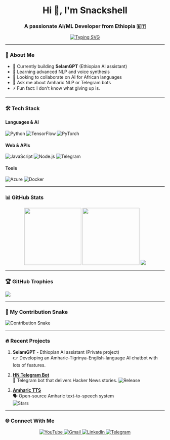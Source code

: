 <h1 align="center">Hi 👋, I'm Snackshell</h1>
<h3 align="center">A passionate AI/ML Developer from Ethiopia 🇪🇹</h3>

<p align="center">
  <a href="https://git.io/typing-svg">
    <img src="https://readme-typing-svg.demolab.com?font=Fira+Code&pause=1000&color=5BCDEC&center=true&vCenter=true&width=435&lines=Self-taught+AI+Engineer;Open-Source+Contributor;Tech+Content+Creator;Always+Learning+New+Things" alt="Typing SVG" />
  </a>
</p>

---

### 🚀 About Me
- 🔭 Currently building **SelamGPT** (Ethiopian AI assistant)
- 🌱 Learning advanced NLP and voice synthesis
- 👯 Looking to collaborate on AI for African languages
- 💬 Ask me about Amharic NLP or Telegram bots
- ⚡ Fun fact: I don't know what giving up is.

---

### 🛠 Tech Stack

#### Languages & AI
![Python](https://img.shields.io/badge/python-3670A0?style=for-the-badge&logo=python&logoColor=ffdd54)
![TensorFlow](https://img.shields.io/badge/TensorFlow-%23FF6F00.svg?style=for-the-badge&logo=TensorFlow&logoColor=white)
![PyTorch](https://img.shields.io/badge/PyTorch-%23EE4C2C.svg?style=for-the-badge&logo=PyTorch&logoColor=white)

#### Web & APIs
![JavaScript](https://img.shields.io/badge/javascript-%23323330.svg?style=for-the-badge&logo=javascript&logoColor=%23F7DF1E)
![Node.js](https://img.shields.io/badge/node.js-6DA55F?style=for-the-badge&logo=node.js&logoColor=white)
![Telegram](https://img.shields.io/badge/Telegram-2CA5E0?style=for-the-badge&logo=telegram&logoColor=white)

#### Tools
![Azure](https://img.shields.io/badge/azure-%230072C6.svg?style=for-the-badge&logo=microsoftazure&logoColor=white)
![Docker](https://img.shields.io/badge/docker-%230db7ed.svg?style=for-the-badge&logo=docker&logoColor=white)

---

### 📊 GitHub Stats

<div align="center">
  <img height="180em" src="https://github-readme-stats.vercel.app/api?username=snackshell&show_icons=true&theme=dracula&include_all_commits=true&count_private=true&hide_border=true"/>
  <img height="180em" src="https://github-readme-stats.vercel.app/api/top-langs/?username=snackshell&layout=compact&langs_count=8&theme=dracula&hide_border=true"/>
  <img src="https://github-readme-streak-stats.herokuapp.com/?user=snackshell&theme=dracula&hide_border=true" />
</div>

---

### 🏆 GitHub Trophies
![](https://github-profile-trophy.vercel.app/?username=snackshell&theme=dracula&no-frame=true&no-bg=true&margin-w=4)

---

### 🐍 My Contribution Snake
![Contribution Snake](https://github.com/snackshell/snackshell/blob/output/snake.svg)

---

### 🔥 Recent Projects

1. **SelamGPT** - Ethiopian AI assistant (Private project)  
   👉 Developing an Amharic-Tigrinya-English-language AI chatbot with lots of features.

2. **[HN Telegram Bot](https://github.com/snackshell/hn-telegram-bot)**  
   📰 Telegram bot that delivers Hacker News stories. 
   ![Release](https://img.shields.io/github/v/release/snackshell/hn-telegram-bot?style=flat-square)

3. **[Amharic TTS](https://github.com/snackshell/amharic-tts)**  
   🗣 Open-source Amharic text-to-speech system  
   ![Stars](https://img.shields.io/github/stars/snackshell/amharic-tts?style=flat-square)

---

### 🌐 Connect With Me
<p align="center">
  <a href="https://www.youtube.com/@banacodes" target="_blank">
    <img src="https://img.shields.io/badge/YouTube-FF0000?style=for-the-badge&logo=youtube&logoColor=white" alt="YouTube"/>
  </a>
  <a href="mailto:solomonadonay2@gmail.com" target="_blank">
    <img src="https://img.shields.io/badge/Gmail-D14836?style=for-the-badge&logo=gmail&logoColor=white" alt="Gmail"/>
  </a>
  <a href="https://www.linkedin.com/in/snackshell" target="_blank">
    <img src="https://img.shields.io/badge/LinkedIn-0077B5?style=for-the-badge&logo=linkedin&logoColor=white" alt="LinkedIn"/>
  </a>
  <a href="https://t.me/snackshell" target="_blank">
    <img src="https://img.shields.io/badge/Telegram-2CA5E0?style=for-the-badge&logo=telegram&logoColor=white" alt="Telegram"/>
  </a>
</p>
